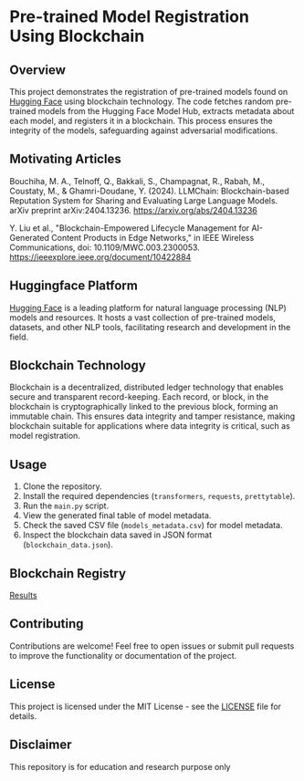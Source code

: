 # Pre-trained Model Registration Using Blockchain

## Overview

This project demonstrates the registration of pre-trained models found on [Hugging Face](https://huggingface.co/) using blockchain technology. The code fetches random pre-trained models from the Hugging Face Model Hub, extracts metadata about each model, and registers it in a blockchain. This process ensures the integrity of the models, safeguarding against adversarial modifications.

## Motivating Articles
Bouchiha, M. A., Telnoff, Q., Bakkali, S., Champagnat, R., Rabah, M., Coustaty, M., & Ghamri-Doudane, Y. (2024). LLMChain: Blockchain-based Reputation System for Sharing and Evaluating Large Language Models. arXiv preprint arXiv:2404.13236. https://arxiv.org/abs/2404.13236

Y. Liu et al., "Blockchain-Empowered Lifecycle Management for AI-Generated Content Products in Edge Networks," in IEEE Wireless Communications, doi: 10.1109/MWC.003.2300053. https://ieeexplore.ieee.org/document/10422884

## Huggingface Platform

[Hugging Face](https://huggingface.co/) is a leading platform for natural language processing (NLP) models and resources. It hosts a vast collection of pre-trained models, datasets, and other NLP tools, facilitating research and development in the field.

## Blockchain Technology

Blockchain is a decentralized, distributed ledger technology that enables secure and transparent record-keeping. Each record, or block, in the blockchain is cryptographically linked to the previous block, forming an immutable chain. This ensures data integrity and tamper resistance, making blockchain suitable for applications where data integrity is critical, such as model registration.

## Usage

1. Clone the repository.
2. Install the required dependencies (`transformers`, `requests`, `prettytable`).
3. Run the `main.py` script.
4. View the generated final table of model metadata.
5. Check the saved CSV file (`models_metadata.csv`) for model metadata.
6. Inspect the blockchain data saved in JSON format (`blockchain_data.json`).

## Blockchain Registry

[Results](https://github.com/ericyoc/huggingface-model-metadata-blockchain-poc/blob/main/models_metadata.csv)

## Contributing

Contributions are welcome! Feel free to open issues or submit pull requests to improve the functionality or documentation of the project.

## License

This project is licensed under the MIT License - see the [LICENSE](LICENSE) file for details.

## Disclaimer
This repository is for education and research purpose only
